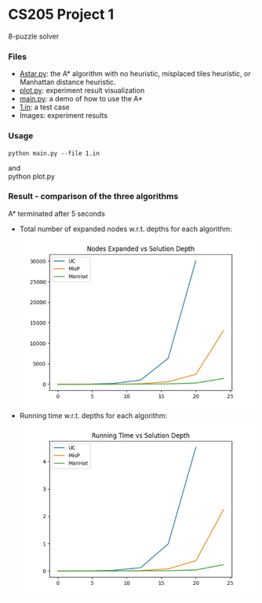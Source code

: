 # CS205 Project 1
8-puzzle solver
### Files
- [Astar.py](https://github.com/Yu709806736/CS205/blob/main/Proj1/Astar.py): the A* algorithm with no heuristic, misplaced tiles heuristic, or Manhattan distance heuristic.
- [plot.py](https://github.com/Yu709806736/CS205/blob/main/Proj1/plot.py): experiment result visualization
- [main.py](https://github.com/Yu709806736/CS205/blob/main/Proj1/main.py): a demo of how to use the A*
- [1.in](https://github.com/Yu709806736/CS205/blob/main/Proj1/1.in): a test case
- Images: experiment results
### Usage
    python main.py --file 1.in
and  
    python plot.py
### Result - comparison of the three algorithms
A* terminated after 5 seconds  
- Total number of expanded nodes w.r.t. depths for each algorithm:  
![image1](https://github.com/Yu709806736/CS205/blob/main/Proj1/nodes_expanded_depth.jpg)
- Running time w.r.t. depths for each algorithm:  
![image2](https://github.com/Yu709806736/CS205/blob/main/Proj1/time_depth.jpg)
